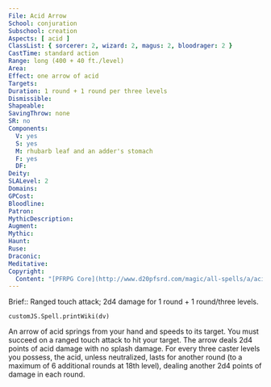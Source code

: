 ```yaml
---
File: Acid Arrow
School: conjuration
Subschool: creation
Aspects: [ acid ]
ClassList: { sorcerer: 2, wizard: 2, magus: 2, bloodrager: 2 }
CastTime: standard action
Range: long (400 + 40 ft./level)
Area: 
Effect: one arrow of acid
Targets: 
Duration: 1 round + 1 round per three levels
Dismissible: 
Shapeable: 
SavingThrow: none
SR: no
Components:
  V: yes
  S: yes
  M: rhubarb leaf and an adder's stomach
  F: yes
  DF: 
Deity: 
SLALevel: 2
Domains: 
GPCost: 
Bloodline: 
Patron: 
MythicDescription: 
Augment: 
Mythic: 
Haunt: 
Ruse: 
Draconic: 
Meditative: 
Copyright:
  Content: "[PFRPG Core](http://www.d20pfsrd.com/magic/all-spells/a/acid-arrow)"
---
```

Brief:: Ranged touch attack; 2d4 damage for 1 round + 1 round/three levels.

```dataviewjs
customJS.Spell.printWiki(dv)
```

An arrow of acid springs from your hand and speeds to its target. You must succeed on a ranged touch attack to hit your target. The arrow deals 2d4 points of acid damage with no splash damage. For every three caster levels you possess, the acid, unless neutralized, lasts for another round (to a maximum of 6 additional rounds at 18th level), dealing another 2d4 points of damage in each round.
